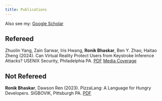 ```yaml
---
title: Publications
---
```


Also see my: [Google Scholar](https://scholar.google.com/citations?user=dqTwtegAAAAJ&hl=en&oi=ao)

## Refereed

Zhuolin Yang, Zain Sarwar, Iris Hwang, **Ronik Bhaskar**, Ben Y. Zhao, Haitao Zheng (2024). Can Virtual Reality Protect Users from Keystroke Inference Attacks? USENIX Security, Philadelphia PA. [PDF](https://www.usenix.org/system/files/sec23winter-prepub-116-yang-zhuolin.pdf) [Media Coverage](https://www.newscientist.com/article/2401929-ai-can-steal-passwords-in-virtual-reality-from-avatar-hand-motions/)

## Not Refereed

**Ronik Bhaskar**, Dawson Ren (2023). PizzaLang: A Language for Hungry Developers. SIGBOVIK, Pittsburgh PA. [PDF](/projects/PizzaLang.pdf) 